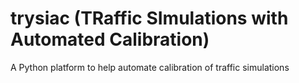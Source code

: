 # trysiac (TRaffic SImulations with Automated Calibration)
A Python platform to help automate calibration of traffic simulations
